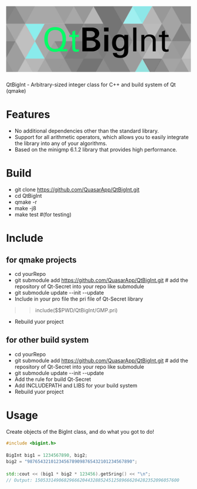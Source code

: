 
# ![QtBigInt Logo](res/png/QtBigIntLogo2.png)

QtBigInt - Arbitrary-sized integer class for C++ and build system of Qt (qmake)


# Features
* No additional dependencies other than the standard library.
* Support for all arithmetic operators, which allows you to easily integrate the library into any of your algorithms.
* Based on the minigmp 6.1.2 library that provides high performance.

# Build


 * git clone https://github.com/QuasarApp/QtBigInt.git
 * cd QtBigInt
 * qmake -r 
 * make -j8
 * make test #(for testing)

# Include

## for qmake projects 

 * cd yourRepo
 * git submodule add https://github.com/QuasarApp/QtBigInt.git # add the repository of Qt-Secret into your repo like submodule
 * git submodule update --init --update
 * Include in your pro file the pri file of Qt-Secret library
  >> include($$PWD/QtBigInt/GMP.pri)
 * Rebuild yuor project

## for other build system
 
 * cd yourRepo
 * git submodule add https://github.com/QuasarApp/QtBigInt.git # add the repository of Qt-Secret into your repo like submodule
 * git submodule update --init --update
 * Add the rule for build Qt-Secret
 * Add INCLUDEPATH and LIBS for your build system 
 * Rebuild yuor project


# Usage
Create objects of the BigInt class, and do what you got to do!

``` cpp
#include <bigint.h>

BigInt big1 = 1234567890, big2;
big2 = "9876543210123456789098765432101234567890";

std::cout << (big1 * big2 * 123456).getSring() << "\n";
// Output: 1505331490682966620443288524512589666204282352096057600
```
